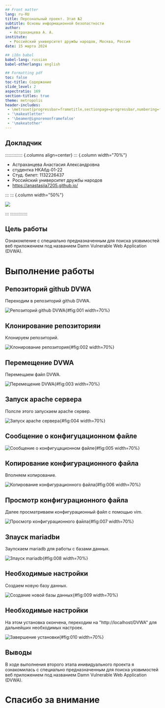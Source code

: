 ```yaml
---
## Front matter
lang: ru-RU
title: Персональный проект. Этап №2
subtitle: Основы информационной безопастности
author:
  - Астраханцева А. А.
institute:
  - Российский университет дружбы народов, Москва, Россия
date: 15 марта 2024

## i18n babel
babel-lang: russian
babel-otherlangs: english

## Formatting pdf
toc: false
toc-title: Содержание
slide_level: 2
aspectratio: 169
section-titles: true
theme: metropolis
header-includes:
 - \metroset{progressbar=frametitle,sectionpage=progressbar,numbering=fraction}
 - '\makeatletter'
 - '\beamer@ignorenonframefalse'
 - '\makeatother'
---
```


## Докладчик

:::::::::::::: {.columns align=center}
::: {.column width="70%"}

  * Астраханцева Анастасия Александровна
  * студентка НКАбд-01-22
  * Студ. билет: 1132226437
  * Российский университет дружбы народов
  * <https://anastasiia7205.github.io/>

:::
::: {.column width="50%"}

![](./image/nastya.jpg)

:::
::::::::::::::

## Цель работы

Ознакомление с специально предназначенным для поиска уязвимостей  веб приложением под названием Damn Vulnerable Web Application (DVWA). 

# Выполнение работы

## Репозиторий github DVWA

Переходим в репозиторий github DVWA.

![Репозиторий github DVWA](image/1.jpg){#fig:001 width=70%}

## Клонирование репозиторияи

Клонируем репозиторий.

![Клонирование репозитория](image/2.jpg){#fig:002 width=70%}

## Перемещение DVWA

Перемещаем файл DVWA.

![Перемещение DVWA](image/5.jpg){#fig:003 width=70%}

## Запуск apache сервера

Полсле этого запускаем apache сервер.

![Запуск apache сервера](image/6.jpg){#fig:004 width=70%}

## Сообщение о конфигуцационном файле

![Сообщение о конфигуцационном файле](image/7.jpg){#fig:005 width=70%}

## Копирование конфигурационного файла

Вполняем копирование.

![Копирование конфигурационного файла](image/8.jpg){#fig:006 width=70%}

## Просмотр конфигурационного файла

Далее просматриваем конфигурационный файл с помощью vim.

![Просмотр конфигурационного файла](image/9.jpg){#fig:007 width=70%}

## Зпауск mariadbи

Заупскаем mariadb для работы с базами данных.

![Зпауск mariadb](image/10.jpg){#fig:008 width=70%}

## Необходимые настройки

Создаем новую базу данных.

![Создание новой базы данных](image/12.jpg){#fig:009 width=70%}

## Необходимые настройки

На этом установка окончена, переходим на "http://localhost/DVWA" для дальнейших необходимых настроек.

![Завершение установки](image/14.jpg){#fig:010 width=70%}


## Выводы

В ходе выполнения второго этапа инивидуального проекта я ознакомилась с специально предназначенным для поиска уязвимостей веб приложением под названием Damn Vulnerable Web Application (DVWA). 

# Спасибо за внимание

